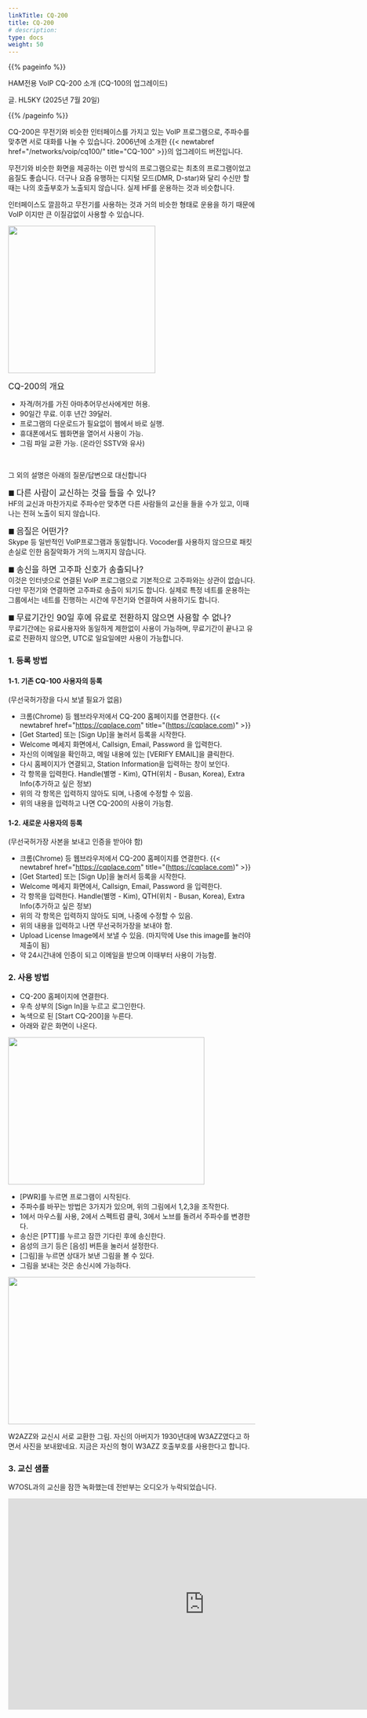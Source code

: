 ```yaml
---
linkTitle: CQ-200
title: CQ-200
# description:
type: docs
weight: 50
---
```


{{% pageinfo %}}

HAM전용 VoIP CQ-200 소개 (CQ-100의 업그레이드)

글. HL5KY (2025년 7월 20일)

{{% /pageinfo %}}

CQ-200은 무전기와 비슷한 인터페이스를 가지고 있는 VoIP 프로그램으로, 주파수를 맞추면 서로 대화를 나눌 수 있습니다. 2006년에 소개한 {{< newtabref href="/networks/voip/cq100/" title="CQ-100" >}}의 업그레이드 버전입니다.

무전기와 비슷한 화면을 제공하는 이런 방식의 프로그램으로는 최초의 프로그램이었고 음질도 좋습니다. 더구나 요즘 유행하는 디지털 모드(DMR, D-star)와 달리 수신만 할 때는 나의 호출부호가 노출되지 않습니다. 실제 HF를 운용하는 것과 비슷합니다.

인터페이스도 깔끔하고 무전기를 사용하는 것과 거의 비슷한 형태로 운용을 하기 때문에 VoIP 이지만 큰 이질감없이 사용할 수 있습니다.<br>

<img src="/networks/img/cq200_screen.png" style="width:300px;height:300"><br>

<span style="font-size:120%">CQ-200의 개요</span>
- 자격/허가를 가진 아마추어무선사에게만 허용.
- 90일간 무료. 이후 년간 39달러.
- 프로그램의 다운로드가 필요없이 웹에서 바로 실행.
- 휴대폰에서도 웹화면을 열어서 사용이 가능.
- 그림 파일 교환 가능. (온라인 SSTV와 유사)<br>
<br>


그 외의 설명은 아래의 질문/답변으로 대신합니다

■ <span style="font-size:120%">다른 사람이 교신하는 것을 들을 수 있나?</span><br>
HF의 교신과 마찬가지로 주파수만 맞추면 다른 사람들의 교신을 들을 수가 있고, 이때 나는 전혀 노출이 되지 않습니다.

■ <span style="font-size:120%">음질은 어떤가?</span><br>
Skype 등 일반적인 VoIP프로그램과 동일합니다. Vocoder를 사용하지 않으므로 패킷손실로 인한 음질악화가 거의 느껴지지 않습니다.

■ <span style="font-size:120%">송신을 하면 고주파 신호가 송출되나?</span><br>
이것은 인터넷으로 연결된 VoIP 프로그램으로 기본적으로 고주파와는 상관이 없습니다. 다만 무전기와 연결하면 고주파로 송출이 되기도 합니다. 실제로 특정 네트를 운용하는 그룹에서는 네트를 진행하는 시간에 무전기와 연결하여 사용하기도 합니다.

■ <span style="font-size:120%">무료기간인 90일 후에 유료로 전환하지 않으면 사용할 수 없나?</span><br>
무료기간에는 유료사용자와 동일하게 제한없이 사용이 가능하며, 무료기간이 끝나고 유료로 전환하지 않으면, UTC로 일요일에만 사용이 가능합니다.



### 1. 등록 방법

#### 1-1. 기존 CQ-100 사용자의 등록
(무선국허가장을 다시 보낼 필요가 없음)
- 크롬(Chrome) 등 웹브라우저에서 CQ-200 홈페이지를 연결한다. {{< newtabref href="https://cqplace.com" title="(https://cqplace.com)" >}}
- [Get Started] 또는 [Sign Up]을 눌러서 등록을 시작한다.
- Welcome 메세지 화면에서, Callsign, Email, Password 을 입력한다.
- 자신의 이메일을 확인하고, 메일 내용에 있는 [VERIFY EMAIL]을 클릭한다.
- 다시 홈페이지가 연결되고, Station Information을 입력하는 창이 보인다.
- 각 항목을 입력한다. Handle(별명 - Kim), QTH(위치 - Busan, Korea), Extra Info(추가하고 싶은 정보)
- 위의 각 항목은 입력하지 않아도 되며, 나중에 수정할 수 있음.
- 위의 내용을 입력하고 나면 CQ-200의 사용이 가능함.

#### 1-2. 새로운 사용자의 등록
(무선국허가장 사본을 보내고 인증을 받아야 함)
- 크롬(Chrome) 등 웹브라우저에서 CQ-200 홈페이지를 연결한다. {{< newtabref href="https://cqplace.com" title="(https://cqplace.com)" >}}
- [Get Started] 또는 [Sign Up]을 눌러서 등록을 시작한다.
- Welcome 메세지 화면에서, Callsign, Email, Password 을 입력한다.
- 각 항목을 입력한다. Handle(별명 - Kim), QTH(위치 - Busan, Korea), Extra Info(추가하고 싶은 정보)
- 위의 각 항목은 입력하지 않아도 되며, 나중에 수정할 수 있음.
- 위의 내용을 입력하고 나면 무선국허가장을 보내야 함.
- Upload License Image에서 보낼 수 있음. (마지막에 Use this image를 눌러야 제출이 됨)
- 약 24시간내에 인증이 되고 이메일을 받으며 이때부터 사용이 가능함.

### 2. 사용 방법
- CQ-200 홈페이지에 연결한다.
- 우측 상부의 [Sign In]을 누르고 로그인한다.
- 녹색으로 된 [Start CQ-200]을 누른다.
- 아래와 같은 화면이 나온다.

<img src="/networks/img/cq200_manual.png" style="width:400px;height:300"><br>

- [PWR]를 누르면 프로그램이 시작된다.
- 주파수를 바꾸는 방법은 3가지가 있으며, 위의 그림에서 1,2,3을 조작한다.
- 1에서 마우스휠 사용, 2에서 스펙트럼 클릭, 3에서 노브를 돌려서 주파수를 변경한다.
- 송신은 [PTT]를 누르고 잠깐 기다린 후에 송신한다.
- 음성의 크기 등은 [음성] 버튼을 눌러서 설정한다.
- [그림]을 누르면 상대가 보낸 그림을 볼 수 있다.
- 그림을 보내는 것은 송신시에 가능하다.

<img src="/networks/img/cq200_qsotv.png" style="width:600px;height:300"><br>

W2AZZ와 교신시 서로 교환한 그림. 자신의 아버지가 1930년대에 W3AZZ였다고 하면서 사진을 보내왔네요. 지금은 자신의 형이 W3AZZ 호출부호를 사용한다고 합니다.

### 3. 교신 샘플
W7OSL과의 교신을 잠깐 녹화했는데 전반부는 오디오가 누락되었습니다.

<iframe title="CQ-200" width="800" height="430" src="https://play-tv.kakao.com/embed/player/cliplink/456680174?service=player_share" allowfullscreen frameborder="0" scrolling="no" allow="autoplay; fullscreen; encrypted-media"></iframe><br>

